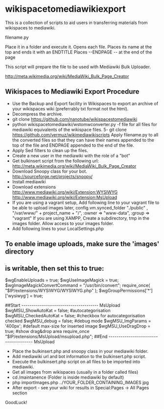 wikispacetomediawikiexport
==========================

This is a collection of scripts to aid users in transferring materials from wikispaces to mediawiki.

filename.py

Place it in a folder and execute it. Opens each file. Places its name at the top and ends it with an ENDTITLE Places --ENDPAGE -- at the end of the page

This script will prepare the file to be used with Mediawiki Bulk Uploader.

http://meta.wikimedia.org/wiki/MediaWiki_Bulk_Page_Creator

Wikispaces to Mediawiki Export Procedure
----------------------------------------

- Use the Backup and Export facility in Wikispaces to export an archive of your wikispaces wiki (preferrably
txt format not the html).
- Decompress the archive.
- git clone https://github.com/nanotube/wikispacestomediawiki
- python wikispacetomediawiki/wstomwconverter.py -f file for all files for mediawiki equivalents of the wikispace files.
5- git clone https://github.com/vermuz/wikimediawikiscripts
Apply filename.py to all the converted files so that they can have their names appended to the top of the file
and ENDPAGE appended to the end of the file.
- Apply Sed filters to clean up the files.
- Create a new user in the mediawiki with the role of a "bot"
- Get bulkinsert script from the following url: http://meta.wikimedia.org/wiki/MediaWiki_Bulk_Page_Creator
- Download Snoopy class for your bot.
http://sourceforge.net/projects/snoopy/
- Install mediawiki
- Download extensions
http://www.mediawiki.org/wiki/Extension:WYSIWYG
http://www.mediawiki.org/wiki/Extension:MsUpload
- If you are using a vagrant setup,
Add following line to your vagrant file to be able to upload images later,
 config.vm.synced_folder "./public" , "/var/www/" + project_name + "/", :owner => "www-data", :group => "vagrant"
If you are using XAMPP,
Create a subdirectory, tmp in the images folder.
Allow access to your images folder.
- Add following lines to your LocalSettings.php
## To enable image uploads, make sure the 'images' directory
## is writable, then set this to true:
$wgEnableUploads = true;
$wgUseImageMagick = true;
$wgImageMagickConvertCommand = "/usr/bin/convert";
require_once( "$IP/extensions/WYSIWYG/WYSIWYG.php" );
$wgGroupPermissions['*']['wysiwyg'] = true;

##Start --------------------------------------- MsUpload
$wgMSU_ShowAutoKat = false;     #autocategorisation
$wgMSU_CheckedAutoKat = false;  #checkbox for autocategorisation checked
$wgMSU_debug = false;           #debug mode 
$wgMSU_ImgParams = '400px';     #default max-size for inserted image
$wgMSU_UseDragDrop = true;      #show drag&drop area
require_once "$IP/extensions/MsUpload/msupload.php";
##End  --------------------------------------- MsUpload

- Place the bulkinsert.php and snoopy class in your mediawiki folder.
- Add mediawiki url and bot information to the bulkinsert.php script.
- Execute the bulkinsert.php script on all files to be imported into mediawiki.
- Get all images from wikispaces (usually in a folder called files)
- cd /maintanence (Folder is inside mediawiki by default)
- php importImages.php ../YOUR_FOLDER_CONTAINING_IMAGES jpg
- After export - see your wiki for results in Special:Pages -> All Pages section

GoodLuck!
